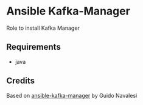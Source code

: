 # Ansible Kafka-Manager

Role to install Kafka Manager

## Requirements

- java

## Credits

Based on [ansible-kafka-manager](https://github.com/ITNavent/ansible-kafka-manager) by Guido Navalesi
